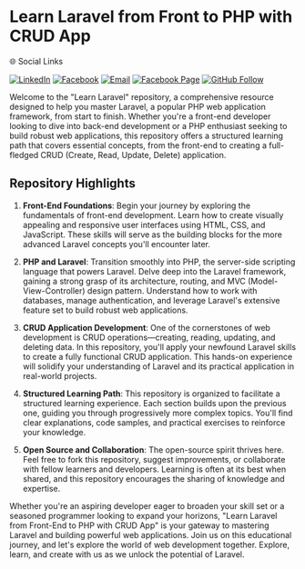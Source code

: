 <h1>Learn Laravel from Front to PHP with CRUD App</h1>
🌐 Social Links

[![LinkedIn](https://img.shields.io/badge/LinkedIn-%230077B5.svg?logo=linkedin&logoColor=white)](https://www.linkedin.com/in/md-abdullah-al-shakil-98882718a/)
[![Facebook](https://img.shields.io/badge/Facebook-%231877F2.svg?logo=facebook&logoColor=white)](https://www.facebook.com/shakilmdabdullahal)
[![Email](https://img.shields.io/badge/Email-D14836?logo=gmail&logoColor=white)](https://mail.google.com/mail/?view=cm&fs=1&to=contact.shakil3300@gmail.com)
[![Facebook Page](https://img.shields.io/badge/Facebook%20Page-%231877F2.svg?logo=facebook&logoColor=white)](https://www.facebook.com/maashakil/)
[![GitHub Follow](https://img.shields.io/badge/GitHub-Follow%20Me-black?logo=github&logoColor=white)](https://github.com/Shakil-md-abdullah-al)
</br>

Welcome to the "Learn Laravel" repository, a comprehensive resource designed to help you master Laravel, a popular PHP web application framework, from start to finish. Whether you're a front-end developer looking to dive into back-end development or a PHP enthusiast seeking to build robust web applications, this repository offers a structured learning path that covers essential concepts, from the front-end to creating a full-fledged CRUD (Create, Read, Update, Delete) application.

<h2>Repository Highlights</h2>

1. **Front-End Foundations**: Begin your journey by exploring the fundamentals of front-end development. Learn how to create visually appealing and responsive user interfaces using HTML, CSS, and JavaScript. These skills will serve as the building blocks for the more advanced Laravel concepts you'll encounter later.

2. **PHP and Laravel**: Transition smoothly into PHP, the server-side scripting language that powers Laravel. Delve deep into the Laravel framework, gaining a strong grasp of its architecture, routing, and MVC (Model-View-Controller) design pattern. Understand how to work with databases, manage authentication, and leverage Laravel's extensive feature set to build robust web applications.

3. **CRUD Application Development**: One of the cornerstones of web development is CRUD operations—creating, reading, updating, and deleting data. In this repository, you'll apply your newfound Laravel skills to create a fully functional CRUD application. This hands-on experience will solidify your understanding of Laravel and its practical application in real-world projects.

4. **Structured Learning Path**: This repository is organized to facilitate a structured learning experience. Each section builds upon the previous one, guiding you through progressively more complex topics. You'll find clear explanations, code samples, and practical exercises to reinforce your knowledge.

5. **Open Source and Collaboration**: The open-source spirit thrives here. Feel free to fork this repository, suggest improvements, or collaborate with fellow learners and developers. Learning is often at its best when shared, and this repository encourages the sharing of knowledge and expertise.

Whether you're an aspiring developer eager to broaden your skill set or a seasoned programmer looking to expand your horizons, "Learn Laravel from Front-End to PHP with CRUD App" is your gateway to mastering Laravel and building powerful web applications. Join us on this educational journey, and let's explore the world of web development together. Explore, learn, and create with us as we unlock the potential of Laravel.
